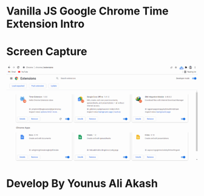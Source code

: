 # Vanilla JS Google Chrome Time Extension Intro

# Screen Capture

<img src="/time extension.gif" alt="">

# Develop By Younus Ali Akash
